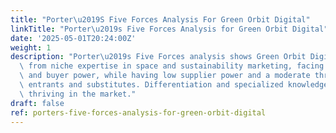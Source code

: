 ```yaml
---
title: "Porter\u2019S Five Forces Analysis For Green Orbit Digital"
linkTitle: "Porter\u2019s Five Forces Analysis for Green Orbit Digital"
date: '2025-05-01T20:24:00Z'
weight: 1
description: "Porter\u2019s Five Forces analysis shows Green Orbit Digital benefits\
  \ from niche expertise in space and sustainability marketing, facing moderate competition\
  \ and buyer power, while having low supplier power and a moderate threat from new\
  \ entrants and substitutes. Differentiation and specialized knowledge are key to\
  \ thriving in the market."
draft: false
ref: porters-five-forces-analysis-for-green-orbit-digital
---
```


